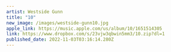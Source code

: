 ```yaml
---
artist: Westside Gunn
title: "10"
new_image: /images/westside-gunn10.jpg
apple_link: https://music.apple.com/us/album/10/1651514305
link: https://www.dropbox.com/s/23vjw3qbwin5mm3/10.zip?dl=1
published_date: 2022-11-03T03:16:14.280Z
---
```

